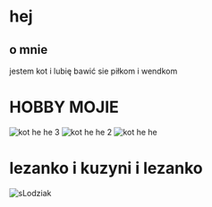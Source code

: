 # hej 
## o mnie 
jestem kot i lubię bawić sie piłkom i wendkom 
# HOBBY MOJIE
![kot he he 3](https://user-images.githubusercontent.com/123213981/213862870-3df5e055-8352-4ea5-b0c4-d150122f35b3.jpg)
![kot he he 2](https://user-images.githubusercontent.com/123213981/213862874-e6c90248-0312-49b1-9b12-41e7794d89a3.jpg)
![kot he he](https://user-images.githubusercontent.com/123213981/213862902-95387021-9ee4-4b67-9bfe-ebdf705ecb6f.jpg)
# lezanko i kuzyni i lezanko 

![sLodziak](https://user-images.githubusercontent.com/123213981/213863037-4ac0c89d-7492-4a44-a35a-cd804f78b4d6.jpg)
